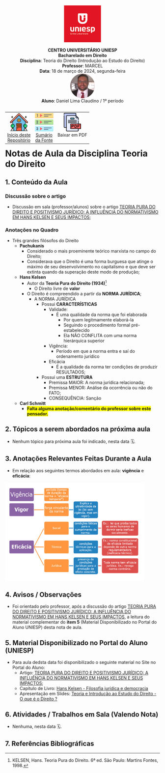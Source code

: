<div align="center">

<p align="center"><img height="120" src="../../../figuras/LOGO_UNIESP.png"> </p>

<p align="center"><b>CENTRO UNIVERSITÁRIO UNIESP</b><br>
<b>Bacharelado em Direito</b><br>
<b>Disciplina</b>: Teoria do Direito (Introdução ao Estudo do Direito)<br>
<b>Professor</b>: MARCEL<br>
<b>Data</b>: 18 de março de 2024, segunda-feira<br>
<img align="center" src="../../../figuras/FOTO_PERFIL_DANIEL_CLAUDINO_2023.png" width="80"><br>
<b>Aluno</b>: Daniel Lima Claudino / 1º período<br>
 </p>
</div>

<table align="right" border="0">
  <tr>
    <td align="center" valign="top">
      <a href="../README.md">
        <img src="https://github.com/dnlclaudino/imagens/blob/master/icones/icone-casa2.png?raw=true" heigh="60" width="60"><br>Início deste <br>Repositório
      </a>
    </td>
    <td align="center" valign="top">
      <a href="./README.md">
        <img src="https://github.com/dnlclaudino/imagens/blob/master/icones/icone-sumario.png?raw=true" heigh="60" width="60"><br>Sumário<br>da Fonte
      </a>
    </td>
    <td align="center" valign="top">
        <img src="https://github.com/dnlclaudino/imagens/blob/master/icones-aplicativos/pdf/pdf.png?raw=true" heigh="60" width="60"><br>Baixar em PDF
    </td>
  </tr>
</table><br><br><br><br><br>

# Notas de Aula da Disciplina Teoria do Direito

## 1. Conteúdo da Aula

### Discussão sobre o artigo
- Discussão em sala (professor/alunos) sobre o artigo [TEORIA PURA DO DIREITO E POSITIVISMO JURÍDICO: A INFLUÊNCIA DO NORMATIVISMO EM HANS KELSEN E SEUS IMPACTOS](https://drive.google.com/file/d/1-SeAowd11IKjxmpHnsNjSkY4Cfu6jdRu/view?usp=drive_link);

### Anotações no Quadro

- Três grandes filósofos do Direito
  - **Pachukanis**
    - Considerado o mais proeminente teórico marxista no campo do Direito;
    - Considerava que o Direito é uma forma burguesa que atinge o máximo de seu desenvolvimento no capitalismo e que deve ser extinta quando da superação deste modo de produção;
  - **Hans Kelsen**
    - Autor da **Teoria Pura do Direito (1934)**[^KELSEN-1998]
      - O Direito livre de **valor**
    - O Direito é compreendido a partir da **NORMA JURÍDICA**;
      - A NORMA JURÍDICA
        - Possui **CARACTERÍSTICAS**
          - Validade: 
            - É uma qualidade da norma que foi elaborada
              - Por quem legitmamente elaborá-la
              - Seguindo o procedimento formal pré-estabelecido
              - Ela NÃO CONFLITA com uma norma hierárquica superior
          - Vigência:
            - Período em que a norma entra e saí do ordenamento jurídico
          - Eficácia
            - É a qualidade da norma ter condições de produzir RESULTADOS;
        - Possui uma **ESTRUTURA**
          - Premissa MAIOR: A norma jurídica relacionada;
          - Premissa MENOR: Análise da ocorrência ou não do FATO;
          - CONSEQUÊNCIA: Sanção
  - **Carl Schmitt**
    - <span style="background-color:yellow">**Falta alguma anotação/comentário do professor sobre este pensador.**</span>


## 2. Tópicos a serem abordados na próxima aula

- Nenhum tópico para próxima aula foi indicado, nesta data 🗓.

## 3. Anotações Relevantes Feitas Durante a Aula

- Em relação aos seguintes termos abordados em aula: **vigência** e **eficácia**:

![](../figuras/teoria-do-direito-notas-de-aula-2024-03-18-vigencia-vigor-eficacia.png)

## 4. Avisos / Observações

- Foi orientado pelo professor, após a discussão do artigo [TEORIA PURA DO DIREITO E POSITIVISMO JURÍDICO: A INFLUÊNCIA DO NORMATIVISMO EM HANS KELSEN E SEUS IMPACTOS](https://drive.google.com/file/d/1-SeAowd11IKjxmpHnsNjSkY4Cfu6jdRu/view?usp=drive_link), a leitura do material complementar do **item 5** (Material Disponibilizado no Portal do Aluno UNIESP) desta nota de aula.

## 5. Material Disponibilizado no Portal do Aluno (UNIESP)

- Para aula dedsta data foi disponibilizado o seguinte material no Site no Portal do Aluno:
  - Artigo: [TEORIA PURA DO DIREITO E POSITIVISMO JURÍDICO: A INFLUÊNCIA DO NORMATIVISMO EM HANS KELSEN E SEUS IMPACTOS](https://drive.google.com/file/d/1-SeAowd11IKjxmpHnsNjSkY4Cfu6jdRu/view?usp=drive_link);
  - Capítulo de Livro: [Hans Kelsen - Filosofia jurídica e democracia](https://drive.google.com/file/d/1-RDqmdWscUdPPHaDf2Orj3G3u8VmA8KE/view?usp=sharing)
  - Apresentação em Slides: [Teoria e Introdução ao Estudo do Direito - O que é o Direito ?](https://docs.google.com/presentation/d/1-NODeb2eqEt6dUPMpqACg-Yx711d1ezx/edit?usp=drive_link&ouid=111932077361451535905&rtpof=true&sd=true)

## 6. Atividades / Trabalhos em Sala (Valendo Nota)

- Nenhuma, nesta data 🗓.

## 7. Referências Bibliográficas

[^KELSEN-1998]: KELSEN, Hans. Teoria Pura do Direito. 6ª ed. São Paulo: Martins Fontes, 1998.
